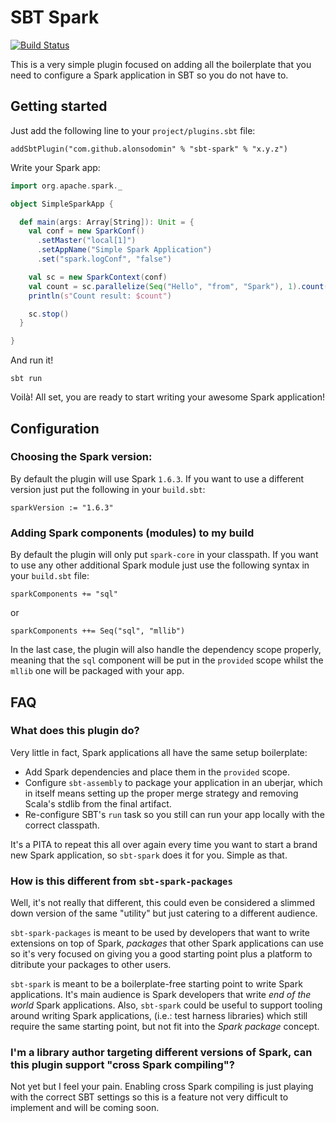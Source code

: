 # SBT Spark

[![Build Status](https://travis-ci.org/alonsodomin/sbt-spark.svg?branch=master)](https://travis-ci.org/alonsodomin/sbt-spark)

This is a very simple plugin focused on adding all the boilerplate that you need to configure a Spark application
 in SBT so you do not have to.

## Getting started

Just add the following line to your `project/plugins.sbt` file:

```
addSbtPlugin("com.github.alonsodomin" % "sbt-spark" % "x.y.z")
```

Write your Spark app:

```scala
import org.apache.spark._

object SimpleSparkApp {

  def main(args: Array[String]): Unit = {
    val conf = new SparkConf()
      .setMaster("local[1]")
      .setAppName("Simple Spark Application")
      .set("spark.logConf", "false")

    val sc = new SparkContext(conf)
    val count = sc.parallelize(Seq("Hello", "from", "Spark"), 1).count()
    println(s"Count result: $count")

    sc.stop()
  }

}
```

And run it!

```
sbt run
```

Voilà! All set, you are ready to start writing your awesome Spark application!

## Configuration

### Choosing the Spark version:

By default the plugin will use Spark `1.6.3`. If you want to use a different version just put the following in your `build.sbt`:

```
sparkVersion := "1.6.3"
```

### Adding Spark components (modules) to my build

By default the plugin will only put `spark-core` in your classpath. If you want to use any other additional Spark module just
 use the following syntax in your `build.sbt` file:

```
sparkComponents += "sql"
```

or

```
sparkComponents ++= Seq("sql", "mllib")
```

In the last case, the plugin will also handle the dependency scope properly, meaning that the `sql` component will be
put in the `provided` scope whilst the `mllib` one will be packaged with your app.

## FAQ

### What does this plugin do?

Very little in fact, Spark applications all have the same setup boilerplate:

 * Add Spark dependencies and place them in the `provided` scope.
 * Configure `sbt-assembly` to package your application in an uberjar, which in itself means setting up the proper merge strategy and removing Scala's stdlib from the final artifact.
 * Re-configure SBT's `run` task so you still can run your app locally with the correct classpath.

It's a PITA to repeat this all over again every time you want to start a brand new Spark application, so `sbt-spark` does it for you. Simple as that.

### How is this different from `sbt-spark-packages`

Well, it's not really that different, this could even be considered a slimmed down version of the same "utility" but just
catering to a different audience.

`sbt-spark-packages` is meant to be used by developers that want to write extensions on top of Spark, _packages_ that other
Spark applications can use so it's very focused on giving you a good starting point plus a platform to ditribute your packages
to other users.

`sbt-spark` is meant to be a boilerplate-free starting point to write Spark applications. It's main audience is Spark developers
that write _end of the world_ Spark applications. Also, `sbt-spark` could be useful to support tooling around writing Spark applications,
(i.e.: test harness libraries) which still require the same starting point, but not fit into the _Spark package_ concept.

### I'm a library author targeting different versions of Spark, can this plugin support "cross Spark compiling"?

Not yet but I feel your pain. Enabling cross Spark compiling is just playing with the correct SBT settings so this is
 a feature not very difficult to implement and will be coming soon.
